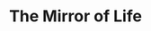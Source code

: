 ---
pid: ch376
title: The Mirror of Life
location_transcription: Rocky Steps
coordinates: "[-75.180171086674, 39.964934726491]"
zipcode: '94014'
gen_neighborhood: 
neighborhood: 
outside_phl: 'Daly City CA '
age: '39'
age_range: 30-39
instagram: 
image_file_name: ch_37.jpg
proposal_transcription: |-
  The Mirror of Life
  //Who visits Philly is also who lives in philly - macrocasm in the microcosim
topic: Inclusivity,Race Ethnicity
topic_summary: 0, 0, 0
type: 2D,Mural
keywords_other: 
credit: Allan J. Graves
image_labels: |-
  Mural of the % of people of races
  ethnicity of philly
  -% Dem of philly
  -% of world visitor
  -Tourists
twitter: 
facebook: 
permalink: "/monuments/ch376/"
layout: item-page
---